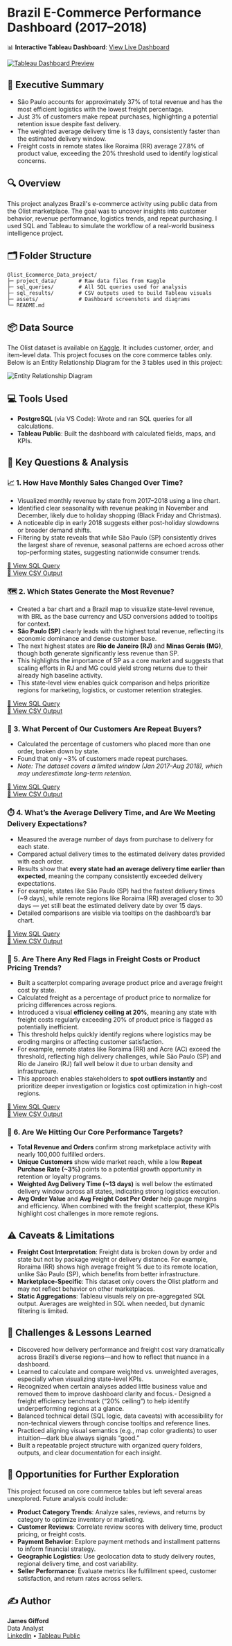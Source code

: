 # Brazil E-Commerce Performance Dashboard (2017–2018)

📊 **Interactive Tableau Dashboard**: [View Live Dashboard](https://public.tableau.com/views/OlistEcommerceDataProject/BrazilE-CommercePerformanceDashboard20172018?:language=en-US&:sid=&:redirect=auth&:display_count=n&:origin=viz_share_link)

[![Tableau Dashboard Preview](assets/tableau_dashboard_preview.gif)](https://public.tableau.com/views/OlistEcommerceDataProject/BrazilE-CommercePerformanceDashboard20172018?:language=en-US&:sid=&:redirect=auth&:display_count=n&:origin=viz_share_link)
## 🧠 Executive Summary

- São Paulo accounts for approximately 37% of total revenue and has the most efficient logistics with the lowest freight percentage.
- Just 3% of customers make repeat purchases, highlighting a potential retention issue despite fast delivery.
- The weighted average delivery time is 13 days, consistently faster than the estimated delivery window.
- Freight costs in remote states like Roraima (RR) average 27.8% of product value, exceeding the 20% threshold used to identify logistical concerns.
## 🔍 Overview

This project analyzes Brazil's e-commerce activity using public data from the Olist marketplace. The goal was to uncover insights into customer behavior, revenue performance, logistics trends, and repeat purchasing. I used SQL and Tableau to simulate the workflow of a real-world business intelligence project.

## 🗂️ Folder Structure

```
Olist_Ecommerce_Data_project/
├─ project_data/       # Raw data files from Kaggle
├─ sql_queries/        # All SQL queries used for analysis
├─ sql_results/        # CSV outputs used to build Tableau visuals
├─ assets/             # Dashboard screenshots and diagrams
└─ README.md
```

## 📦 Data Source

The Olist dataset is available on [Kaggle](https://www.kaggle.com/datasets/olistbr/brazilian-ecommerce). It includes customer, order, and item-level data. This project focuses on the core commerce tables only. Below is an Entity Relationship Diagram for the 3 tables used in this project:

![Entity Relationship Diagram](assets/olist_entity_relationship_diagram.png)

## 💻 Tools Used

- **PostgreSQL** (via VS Code): Wrote and ran SQL queries for all calculations.
- **Tableau Public**: Built the dashboard with calculated fields, maps, and KPIs.

## 🧮 Key Questions & Analysis

### 📈 1. How Have Monthly Sales Changed Over Time?


- Visualized monthly revenue by state from 2017–2018 using a line chart.
- Identified clear seasonality with revenue peaking in November and December, likely due to holiday shopping (Black Friday and Christmas).
- A noticeable dip in early 2018 suggests either post-holiday slowdowns or broader demand shifts.
- Filtering by state reveals that while São Paulo (SP) consistently drives the largest share of revenue, seasonal patterns are echoed across other top-performing states, suggesting nationwide consumer trends.


[🧾 View SQL Query](sql_queries/monthly_revenue_2017-2018.sql)  
[📄 View CSV Output](sql_results/monthly_revenue_2017_2018.csv)

### 🗺️ 2. Which States Generate the Most Revenue?


- Created a bar chart and a Brazil map to visualize state-level revenue, with BRL as the base currency and USD conversions added to tooltips for context.
- **São Paulo (SP)** clearly leads with the highest total revenue, reflecting its economic dominance and dense customer base.
- The next highest states are **Rio de Janeiro (RJ)** and **Minas Gerais (MG)**, though both generate significantly less revenue than SP.
- This highlights the importance of SP as a core market and suggests that scaling efforts in RJ and MG could yield strong returns due to their already high baseline activity.
- This state-level view enables quick comparison and helps prioritize regions for marketing, logistics, or customer retention strategies.

[🧾 View SQL Query](sql_queries/revenue_by_state.sql)  
[📄 View CSV Output](sql_results/revenue_by_state.csv)

### 🔁 3. What Percent of Our Customers Are Repeat Buyers?

- Calculated the percentage of customers who placed more than one order, broken down by state.
- Found that only ~3% of customers made repeat purchases.
- *Note: The dataset covers a limited window (Jan 2017–Aug 2018), which may underestimate long-term retention.*

[🧾 View SQL Query](sql_queries/repeat_rate_by_state.sql)  
[📄 View CSV Output](sql_results/repeat_rate_by_state.csv)

### ⏱️ 4. What’s the Average Delivery Time, and Are We Meeting Delivery Expectations?

- Measured the average number of days from purchase to delivery for each state.
- Compared actual delivery times to the estimated delivery dates provided with each order.
- Results show that **every state had an average delivery time earlier than expected**, meaning the company consistently exceeded delivery expectations.
- For example, states like São Paulo (SP) had the fastest delivery times (~9 days), while remote regions like Roraima (RR) averaged closer to 30 days — yet still beat the estimated delivery date by over 15 days.
- Detailed comparisons are visible via tooltips on the dashboard’s bar chart.

[🧾 View SQL Query](sql_queries/delivery_time_by_state.sql)  
[📄 View CSV Output](sql_results/delivery_by_state.csv)

### 🚚 5. Are There Any Red Flags in Freight Costs or Product Pricing Trends?

- Built a scatterplot comparing average product price and average freight cost by state.
- Calculated freight as a percentage of product price to normalize for pricing differences across regions.
- Introduced a visual **efficiency ceiling at 20%**, meaning any state with freight costs regularly exceeding 20% of product price is flagged as potentially inefficient.
- This threshold helps quickly identify regions where logistics may be eroding margins or affecting customer satisfaction.
- For example, remote states like Roraima (RR) and Acre (AC) exceed the threshold, reflecting high delivery challenges, while São Paulo (SP) and Rio de Janeiro (RJ) fall well below it due to urban density and infrastructure.
- This approach enables stakeholders to **spot outliers instantly** and prioritize deeper investigation or logistics cost optimization in high-cost regions.

[🧾 View SQL Query](sql_queries/freight_vs_price_by_state.sql)  
[📄 View CSV Output](sql_results/freight_vs_price_by_state.csv)

### 🎯 6. Are We Hitting Our Core Performance Targets?


- **Total Revenue and Orders** confirm strong marketplace activity with nearly 100,000 fulfilled orders.
- **Unique Customers** show wide market reach, while a low **Repeat Purchase Rate (~3%)** points to a potential growth opportunity in retention or loyalty programs.
- **Weighted Avg Delivery Time (~13 days)** is well below the estimated delivery window across all states, indicating strong logistics execution.
- **Avg Order Value** and **Avg Freight Cost Per Order** help gauge margins and efficiency. When combined with the freight scatterplot, these KPIs highlight cost challenges in more remote regions.


## ⚠️ Caveats & Limitations

- **Freight Cost Interpretation**: Freight data is broken down by order and state but not by package weight or delivery distance. For example, Roraima (RR) shows high average freight % due to its remote location, unlike São Paulo (SP), which benefits from better infrastructure.
- **Marketplace-Specific**: This dataset only covers the Olist platform and may not reflect behavior on other marketplaces.
- **Static Aggregations**: Tableau visuals rely on pre-aggregated SQL output. Averages are weighted in SQL when needed, but dynamic filtering is limited.

## 🔧 Challenges & Lessons Learned

- Discovered how delivery performance and freight cost vary dramatically across Brazil’s diverse regions—and how to reflect that nuance in a dashboard.
- Learned to calculate and compare weighted vs. unweighted averages, especially when visualizing state-level KPIs.
- Recognized when certain analyses added little business value and removed them to improve dashboard clarity and focus.- Designed a freight efficiency benchmark (“20% ceiling”) to help identify underperforming regions at a glance.
- Balanced technical detail (SQL logic, data caveats) with accessibility for non-technical viewers through concise tooltips and reference lines.
- Practiced aligning visual semantics (e.g., map color gradients) to user intuition—dark blue always signals “good.”
- Built a repeatable project structure with organized query folders, outputs, and clear documentation for each insight.

## 🧭 Opportunities for Further Exploration  
This project focused on core commerce tables but left several areas unexplored. Future analysis could include:

- **Product Category Trends**: Analyze sales, reviews, and returns by category to optimize inventory or marketing.
- **Customer Reviews**: Correlate review scores with delivery time, product pricing, or freight costs.
- **Payment Behavior**: Explore payment methods and installment patterns to inform financial strategy.
- **Geographic Logistics**: Use geolocation data to study delivery routes, regional delivery time, and cost variability.
- **Seller Performance**: Evaluate metrics like fulfillment speed, customer satisfaction, and return rates across sellers.

## ✍️ Author

**James Gifford**  
Data Analyst  
[LinkedIn](https://www.linkedin.com/in/jamesgifford5/) • [Tableau Public](https://public.tableau.com/app/profile/james.gifford/vizzes)
